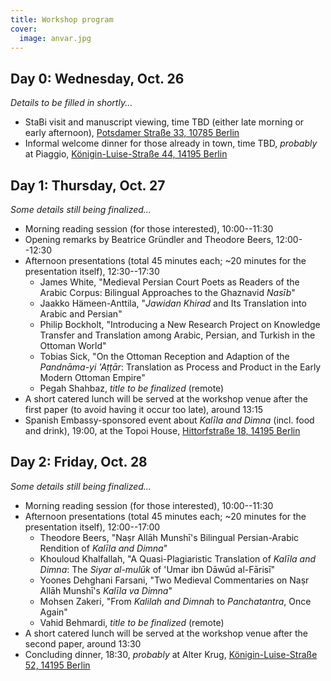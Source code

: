 ```yaml
---
title: Workshop program
cover:
  image: anvar.jpg
---
```


## Day 0: Wednesday, Oct. 26

_Details to be filled in shortly..._

- StaBi visit and manuscript viewing, time TBD (either late morning or early
  afternoon),
  [Potsdamer Straße 33, 10785 Berlin](https://g.page/sbb-berlin?share)
- Informal welcome dinner for those already in town, time TBD, _probably_ at
  Piaggio,
  [Königin-Luise-Straße 44, 14195 Berlin](https://goo.gl/maps/oR1F7ziDXsWWmHRw5)

## Day 1: Thursday, Oct. 27

_Some details still being finalized..._

- Morning reading session (for those interested), 10:00--11:30
- Opening remarks by Beatrice Gründler and Theodore Beers, 12:00--12:30
- Afternoon presentations (total 45 minutes each; ~20 minutes for the
  presentation itself), 12:30--17:30
  - James White, "Medieval Persian Court Poets as Readers of the Arabic Corpus:
    Bilingual Approaches to the Ghaznavid _Nasīb_"
  - Jaakko Hämeen-Anttila, "_Jawidan Khirad_ and Its Translation into Arabic and
    Persian"
  - Philip Bockholt, "Introducing a New Research Project on Knowledge Transfer
    and Translation among Arabic, Persian, and Turkish in the Ottoman World"
  - Tobias Sick, "On the Ottoman Reception and Adaption of the _Pandnāma-yi
    'Aṭṭār_: Translation as Process and Product in the Early Modern Ottoman
    Empire"
  - Pegah Shahbaz, _title to be finalized_ (remote)
- A short catered lunch will be served at the workshop venue after the first
  paper (to avoid having it occur too late), around 13:15
- Spanish Embassy-sponsored event about _Kalīla and Dimna_ (incl. food and
  drink), 19:00, at the Topoi House,
  [Hittorfstraße 18, 14195 Berlin](https://goo.gl/maps/CpXg5CuZHci49vjAA)

## Day 2: Friday, Oct. 28

_Some details still being finalized..._

- Morning reading session (for those interested), 10:00--11:30
- Afternoon presentations (total 45 minutes each; ~20 minutes for the
  presentation itself), 12:00--17:00
  - Theodore Beers, "Naṣr Allāh Munshī's Bilingual Persian-Arabic Rendition of
    _Kalīla and Dimna_"
  - Khouloud Khalfallah, "A Quasi-Plagiaristic Translation of _Kalīla and
    Dimna_: The _Siyar al-mulūk_ of 'Umar ibn Dāwūd al-Fārisī"
  - Yoones Dehghani Farsani, "Two Medieval Commentaries on Naṣr Allāh Munshī's
    _Kalīla va Dimna_"
  - Mohsen Zakeri, "From _Kalilah and Dimnah_ to _Panchatantra_, Once Again"
  - Vahid Behmardi, _title to be finalized_ (remote)
- A short catered lunch will be served at the workshop venue after the second
  paper, around 13:30
- Concluding dinner, 18:30, _probably_ at Alter Krug,
  [Königin-Luise-Straße 52, 14195 Berlin](https://g.page/alterkrugberlin?share)
